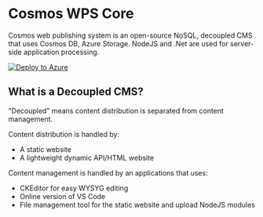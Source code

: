 # Cosmos WPS Core

Cosmos web publishing system is an open-source NoSQL, decoupled CMS that uses Cosmos DB, Azure Storage.  NodeJS and .Net are used for server-side application processing.

[![Deploy to Azure](https://aka.ms/deploytoazurebutton)](https://portal.azure.com/#create/Microsoft.Template/uri/https%3A%2F%2Fraw.githubusercontent.com%2FCosmosSoftware%2FCosmosCms%2Fmain%2FAutomation%2FAzure%2Fazuredeploy.json)

## What is a Decoupled CMS?

"Decoupled" means content distribution is separated from content management.

Content distribution is handled by:

* A static website
* A lightweight dynamic API/HTML website

Content management is handled by an applications that uses:

* CKEditor for easy WYSYG editing
* Online version of VS Code
* File management tool for the static website and upload NodeJS modules


